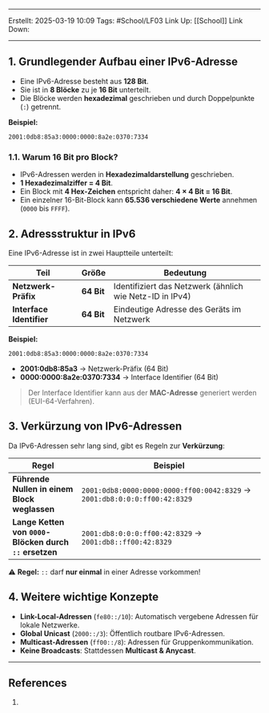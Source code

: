
--- 
Erstellt: 2025-03-19    10:09 
Tags: #School/LF03 
Link Up: [[School]]
Link Down:

--- 
## 1. Grundlegender Aufbau einer IPv6-Adresse

- Eine IPv6-Adresse besteht aus **128 Bit**.
- Sie ist in **8 Blöcke** zu je **16 Bit** unterteilt.
- Die Blöcke werden **hexadezimal** geschrieben und durch Doppelpunkte (`:`) getrennt.

**Beispiel:**

```
2001:0db8:85a3:0000:0000:8a2e:0370:7334
```

### 1.1. Warum 16 Bit pro Block?
- IPv6-Adressen werden in **Hexadezimaldarstellung** geschrieben.
- **1 Hexadezimalziffer = 4 Bit**.
- Ein Block mit **4 Hex-Zeichen** entspricht daher: **4 × 4 Bit = 16 Bit**.
- Ein einzelner 16-Bit-Block kann **65.536 verschiedene Werte** annehmen (`0000` bis `FFFF`).

## 2. Adressstruktur in IPv6
Eine IPv6-Adresse ist in zwei Hauptteile unterteilt:

|**Teil**|**Größe**|**Bedeutung**|
|---|---|---|
|**Netzwerk-Präfix**|**64 Bit**|Identifiziert das Netzwerk (ähnlich wie Netz-ID in IPv4)|
|**Interface Identifier**|**64 Bit**|Eindeutige Adresse des Geräts im Netzwerk|

**Beispiel:**

```
2001:0db8:85a3:0000:0000:8a2e:0370:7334
```

- **2001:0db8:85a3** → Netzwerk-Präfix (64 Bit)
- **0000:0000:8a2e:0370:7334** → Interface Identifier (64 Bit)

> Der Interface Identifier kann aus der **MAC-Adresse** generiert werden (EUI-64-Verfahren).

## 3. Verkürzung von IPv6-Adressen
Da IPv6-Adressen sehr lang sind, gibt es Regeln zur **Verkürzung**:

|**Regel**|**Beispiel**|
|---|---|
|**Führende Nullen in einem Block weglassen**|`2001:0db8:0000:0000:0000:ff00:0042:8329` → `2001:db8:0:0:0:ff00:42:8329`|
|**Lange Ketten von `0000`-Blöcken durch `::` ersetzen**|`2001:db8:0:0:0:ff00:42:8329` → `2001:db8::ff00:42:8329`|

⚠️ **Regel:** `::` darf **nur einmal** in einer Adresse vorkommen!

## 4. Weitere wichtige Konzepte
- **Link-Local-Adressen** (`fe80::/10`): Automatisch vergebene Adressen für lokale Netzwerke.
- **Global Unicast** (`2000::/3`): Öffentlich routbare IPv6-Adressen.
- **Multicast-Adressen** (`ff00::/8`): Adressen für Gruppenkommunikation.
- **Keine Broadcasts**: Stattdessen **Multicast & Anycast**.

---




## References
1. 
